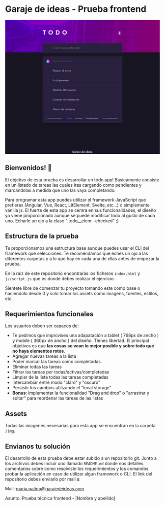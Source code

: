 # Garaje de ideas - Prueba frontend

![Design preview for the Todo app coding challenge](./diseño/diseño-1.png)

## Bienvenidos! 👋

El objetivo de esta prueba es desarrollar un todo app! Basicamente consiste en un listado de tareas las cuales iras cargando como pendientes y marcandolas a medida que uno las vaya completando.

Para programar esta app puedes utilizar el framework JavaScript que prefieras (Angular, Vue, React, LitElement, Svelte, etc...) o simplemente vanilla js. El fuerte de esta app se centra en sus funcionalidades, el diseño ya viene proporcionado aunque se puede modificar todo al gusto de cada uno. Echarle un ojo a la clase ".todo__elem--checked" ;)

## Estructura de la prueba

Te proporcionamos una estructura base aunque puedes usar el CLI del framework que selecciones. Te recomendamos que eches un ojo a las diferentes carpetas y a lo que hay en cada una de ellas antes de empezar la prueba.

En la raiz de este repositorio encontrarás los ficheros `index.html` y `js/script.js` que es donde debes realizar el ejercicio.

Sientete libre de comenzar tu proyecto tomando este como base o haciendolo desde 0 y solo tomar los assets como imagens, fuentes, estilos, etc.

## Requerimientos funcionales

Los usuarios deben ser capaces de:

- Te pedimos que improvises una adapatación a tablet ( 768px de ancho ) y mobile ( 360px de ancho ) del diseño. Tienes libertad. El principal objetivos es que **las cosas se vean lo mejor posible y sobre todo que no haya elementos rotos**.
- Agregar nuevas tareas a la lista
- Poder marcar las tareas como completadas
- Eliminar todas las tareas 
- Filtrar las tareas por todas/activas/completadas
- Limpiar de la lista todas las tareas completadas
- Intercambiar entre modo "claro" y "oscuro"
- Persistir los cambios utilizando el "local storage"
- **Bonus**: Implementar la funcionalidad "Drag and drop" o "arrastrar y soltar" para reordenar las tareas de las listas

## Assets

Todas las imagenes necesarias para esta app se encuentran en la carpeta `/img`.

## Envianos tu solución

El desarrollo de esta prueba debe estar subido a un repositorio git. Junto a los archivos debes incluir uno llamado `README.md` donde nos detalles comentarios sobre como resolviste los requerimientos y los comandos probar la aplicación en caso de utilizar algun framework o CLI. El link del repositorio debes enviarlo por mail a:

Mail: maria.patino@garajedeideas.com

Asunto: Prueba técnica frontend - [Nombre y apellido]
